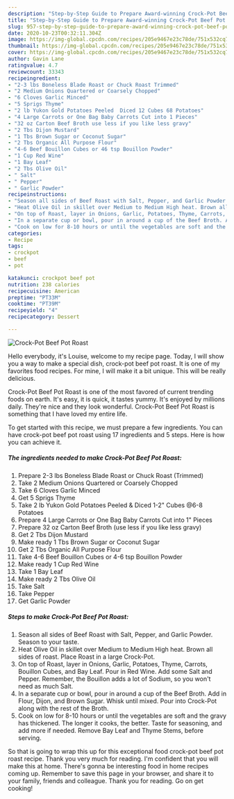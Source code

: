 ```yaml
---
description: "Step-by-Step Guide to Prepare Award-winning Crock-Pot Beef Pot Roast"
title: "Step-by-Step Guide to Prepare Award-winning Crock-Pot Beef Pot Roast"
slug: 957-step-by-step-guide-to-prepare-award-winning-crock-pot-beef-pot-roast
date: 2020-10-23T00:32:11.304Z
image: https://img-global.cpcdn.com/recipes/205e9467e23c78de/751x532cq70/crock-pot-beef-pot-roast-recipe-main-photo.jpg
thumbnail: https://img-global.cpcdn.com/recipes/205e9467e23c78de/751x532cq70/crock-pot-beef-pot-roast-recipe-main-photo.jpg
cover: https://img-global.cpcdn.com/recipes/205e9467e23c78de/751x532cq70/crock-pot-beef-pot-roast-recipe-main-photo.jpg
author: Gavin Lane
ratingvalue: 4.7
reviewcount: 33343
recipeingredient:
- "2-3 lbs Boneless Blade Roast or Chuck Roast Trimmed"
- "2 Medium Onions Quartered or Coarsely Chopped"
- "6 Cloves Garlic Minced"
- "5 Sprigs Thyme"
- "2 lb Yukon Gold Potatoes Peeled  Diced 12 Cubes 68 Potatoes"
- "4 Large Carrots or One Bag Baby Carrots Cut into 1 Pieces"
- "32 oz Carton Beef Broth use less if you like less gravy"
- "2 Tbs Dijon Mustard"
- "1 Tbs Brown Sugar or Coconut Sugar"
- "2 Tbs Organic All Purpose Flour"
- "4-6 Beef Bouillon Cubes or 46 tsp Bouillon Powder"
- "1 Cup Red Wine"
- "1 Bay Leaf"
- "2 Tbs Olive Oil"
- " Salt"
- " Pepper"
- " Garlic Powder"
recipeinstructions:
- "Season all sides of Beef Roast with Salt, Pepper, and Garlic Powder. Season to your taste."
- "Heat Olive Oil in skillet over Medium to Medium High heat. Brown all sides of roast. Place Roast in a large Crock-Pot."
- "On top of Roast, layer in Onions, Garlic, Potatoes, Thyme, Carrots, Bouillon Cubes, and Bay Leaf. Pour in Red Wine. Add some Salt and Pepper. Remember, the Bouillon adds a lot of Sodium, so you won&#39;t need as much Salt."
- "In a separate cup or bowl, pour in around a cup of the Beef Broth. Add in Flour, Dijon, and Brown Sugar. Whisk until mixed. Pour into Crock-Pot along with the rest of the Broth."
- "Cook on low for 8-10 hours or until the vegetables are soft and the gravy has thickened. The longer it cooks, the better. Taste for seasoning, and add more if needed. Remove Bay Leaf and Thyme Stems, before serving."
categories:
- Recipe
tags:
- crockpot
- beef
- pot

katakunci: crockpot beef pot 
nutrition: 238 calories
recipecuisine: American
preptime: "PT33M"
cooktime: "PT39M"
recipeyield: "4"
recipecategory: Dessert

---
```



![Crock-Pot Beef Pot Roast](https://img-global.cpcdn.com/recipes/205e9467e23c78de/751x532cq70/crock-pot-beef-pot-roast-recipe-main-photo.jpg)

Hello everybody, it's Louise, welcome to my recipe page. Today, I will show you a way to make a special dish, crock-pot beef pot roast. It is one of my favorites food recipes. For mine, I will make it a bit unique. This will be really delicious.

Crock-Pot Beef Pot Roast is one of the most favored of current trending foods on earth. It's easy, it is quick, it tastes yummy. It's enjoyed by millions daily. They're nice and they look wonderful. Crock-Pot Beef Pot Roast is something that I have loved my entire life.




To get started with this recipe, we must prepare a few ingredients. You can have crock-pot beef pot roast using 17 ingredients and 5 steps. Here is how you can achieve it.

<!--inarticleads1-->

##### The ingredients needed to make Crock-Pot Beef Pot Roast:

1. Prepare 2-3 lbs Boneless Blade Roast or Chuck Roast (Trimmed)
1. Take 2 Medium Onions Quartered or Coarsely Chopped
1. Take 6 Cloves Garlic Minced
1. Get 5 Sprigs Thyme
1. Take 2 lb Yukon Gold Potatoes Peeled &amp; Diced 1-2&#34; Cubes @6-8 Potatoes
1. Prepare 4 Large Carrots or One Bag Baby Carrots Cut into 1&#34; Pieces
1. Prepare 32 oz Carton Beef Broth (use less if you like less gravy)
1. Get 2 Tbs Dijon Mustard
1. Make ready 1 Tbs Brown Sugar or Coconut Sugar
1. Get 2 Tbs Organic All Purpose Flour
1. Take 4-6 Beef Bouillon Cubes or 4-6 tsp Bouillon Powder
1. Make ready 1 Cup Red Wine
1. Take 1 Bay Leaf
1. Make ready 2 Tbs Olive Oil
1. Take  Salt
1. Take  Pepper
1. Get  Garlic Powder




<!--inarticleads2-->

##### Steps to make Crock-Pot Beef Pot Roast:

1. Season all sides of Beef Roast with Salt, Pepper, and Garlic Powder. Season to your taste.
1. Heat Olive Oil in skillet over Medium to Medium High heat. Brown all sides of roast. Place Roast in a large Crock-Pot.
1. On top of Roast, layer in Onions, Garlic, Potatoes, Thyme, Carrots, Bouillon Cubes, and Bay Leaf. Pour in Red Wine. Add some Salt and Pepper. Remember, the Bouillon adds a lot of Sodium, so you won&#39;t need as much Salt.
1. In a separate cup or bowl, pour in around a cup of the Beef Broth. Add in Flour, Dijon, and Brown Sugar. Whisk until mixed. Pour into Crock-Pot along with the rest of the Broth.
1. Cook on low for 8-10 hours or until the vegetables are soft and the gravy has thickened. The longer it cooks, the better. Taste for seasoning, and add more if needed. Remove Bay Leaf and Thyme Stems, before serving.




So that is going to wrap this up for this exceptional food crock-pot beef pot roast recipe. Thank you very much for reading. I'm confident that you will make this at home. There's gonna be interesting food in home recipes coming up. Remember to save this page in your browser, and share it to your family, friends and colleague. Thank you for reading. Go on get cooking!
